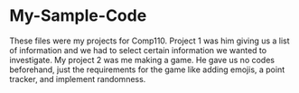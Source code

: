 # My-Sample-Code
These files were my projects for Comp110. 
Project 1 was him giving us a list of information and we had to select certain information we wanted to investigate.
My project 2 was me making a game. He gave us no codes beforehand, just the requirements for the game like adding emojis, a point tracker, and implement randomness.
